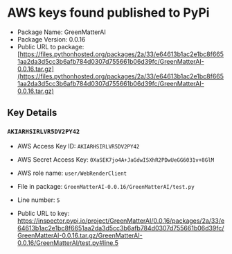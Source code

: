 # AWS keys found published to PyPi

* Package Name: GreenMatterAI
* Package Version: 0.0.16
* Public URL to package: [https://files.pythonhosted.org/packages/2a/33/e64613b1ac2e1bc8f6651aa2da3d5cc3b6afb784d0307d755661b06d39fc/GreenMatterAI-0.0.16.tar.gz](https://files.pythonhosted.org/packages/2a/33/e64613b1ac2e1bc8f6651aa2da3d5cc3b6afb784d0307d755661b06d39fc/GreenMatterAI-0.0.16.tar.gz)

## Key Details

### `AKIARHSIRLVR5DV2PY42`

* AWS Access Key ID: `AKIARHSIRLVR5DV2PY42`
* AWS Secret Access Key: `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` 
* AWS role name: `user/WebRenderClient`
* File in package: `GreenMatterAI-0.0.16/GreenMatterAI/test.py`
* Line number: `5`

* Public URL to key: https://inspector.pypi.io/project/GreenMatterAI/0.0.16/packages/2a/33/e64613b1ac2e1bc8f6651aa2da3d5cc3b6afb784d0307d755661b06d39fc/GreenMatterAI-0.0.16.tar.gz/GreenMatterAI-0.0.16/GreenMatterAI/test.py#line.5


